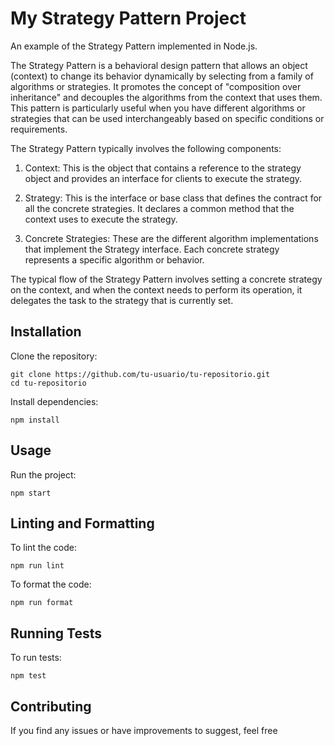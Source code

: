 # My Strategy Pattern Project

An example of the Strategy Pattern implemented in Node.js.

The Strategy Pattern is a behavioral design pattern that allows an object (context) to change its behavior dynamically by selecting from a family of algorithms or strategies. It promotes the concept of "composition over inheritance" and decouples the algorithms from the context that uses them. This pattern is particularly useful when you have different algorithms or strategies that can be used interchangeably based on specific conditions or requirements.

The Strategy Pattern typically involves the following components:

1. Context: This is the object that contains a reference to the strategy object and provides an interface for clients to execute the strategy.

2. Strategy: This is the interface or base class that defines the contract for all the concrete strategies. It declares a common method that the context uses to execute the strategy.

3. Concrete Strategies: These are the different algorithm implementations that implement the Strategy interface. Each concrete strategy represents a specific algorithm or behavior.

The typical flow of the Strategy Pattern involves setting a concrete strategy on the context, and when the context needs to perform its operation, it delegates the task to the strategy that is currently set.

## Installation

Clone the repository:
```
git clone https://github.com/tu-usuario/tu-repositorio.git
cd tu-repositorio
```

Install dependencies:
```
npm install
```

## Usage

Run the project:
```
npm start
```

## Linting and Formatting

To lint the code:
```
npm run lint
```

To format the code:
```
npm run format
```

## Running Tests

To run tests:

```
npm test
```

## Contributing

If you find any issues or have improvements to suggest, feel free